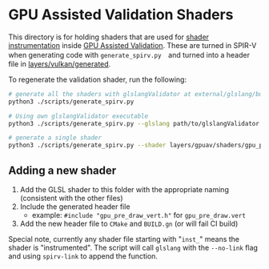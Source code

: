 # GPU Assisted Validation Shaders

This directory is for holding shaders that are used for [shader instrumentation](../../docs/gpu_av_shader_instrumentation.md) inside [GPU Assisted Validation](../../docs/gpuav.md). These are turned in SPIR-V when generating code with `generate_spirv.py`　and turned into a header file in [layers/vulkan/generated](../generated/).

To regenerate the validation shader, run the following:

```bash
# generate all the shaders with glslangValidator at external/glslang/build/install/bin/glslangValidator
python3 ./scripts/generate_spirv.py

# Using own glslangValidator executable
python3 ./scripts/generate_spirv.py --glslang path/to/glslangValidator

# generate a single shader
python3 ./scripts/generate_spirv.py --shader layers/gpuav/shaders/gpu_pre_draw.vert
```

## Adding a new shader

1. Add the GLSL shader to this folder with the appropriate naming (consistent with the other files)
2. Include the generated header file
    - example: `#include "gpu_pre_draw_vert.h"` for `gpu_pre_draw.vert`
3. Add the new header file to `CMake` and `BUILD.gn` (or will fail CI build)

Special note, currently any shader file starting with "`inst_`" means the shader is "instrumented".
The script will call `glslang` with the `--no-link` flag and using `spirv-link` to append the function.